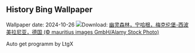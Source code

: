 ## History Bing Wallpaper
Wallpaper date: 2024-10-26
![](https://www.bing.com/th?id=OHR.GhostForest_ZH-CN9648216213_UHD.jpg&w=1000)Download: [幽灵森林，宁哈根，梅克伦堡-西波美拉尼亚，德国 (© mauritius images GmbH/Alamy Stock Photo)](https://www.bing.com/th?id=OHR.GhostForest_ZH-CN9648216213_UHD.jpg)

Auto get programm by LtgX
